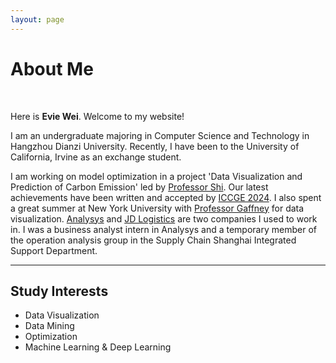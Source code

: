 ```yaml
---
layout: page
---
```


# About Me

<!--<img src="https://caihanlin.com/caihanlin.jpg" class="floatpic">-->
<br>

Here is **Evie Wei**. Welcome to my website!<br>

I am an undergraduate majoring in Computer Science and Technology in Hangzhou Dianzi University. Recently, I have been to the University of California, Irvine as an exchange student.

I am working on model optimization in a project 'Data Visualization and Prediction of Carbon Emission' led by [Professor Shi](https://faculty.hdu.edu.cn/jsjxy/sxy2/main.htm). Our latest achievements have been written and accepted by [ICCGE 2024](https://iccge.org/). I also spent a great summer at New York University with [Professor Gaffney](https://www.sps.nyu.edu/homepage/academics/faculty-directory/20072-christopher-t-gaffney.html#about20072) for data visualization. [Analysys](https://www.analysys.cn/) and [JD Logistics](https://www.jdl.com/en/profile) are two companies I used to work in. I was a business analyst intern in Analysys and a temporary member of the operation analysis group in the Supply Chain Shanghai Integrated Support Department.<br>

---

## Study Interests

- Data Visualization
- Data Mining
- Optimization
- Machine Learning & Deep Learning
<br>
